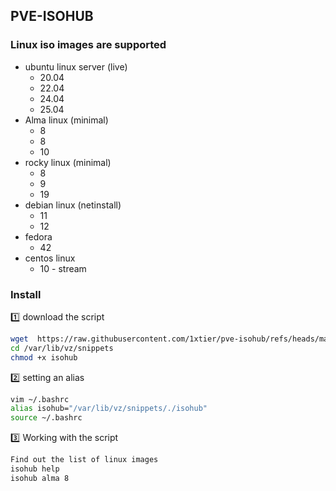 ## PVE-ISOHUB
### Linux iso images are supported
- ubuntu linux server (live)
    * 20.04
    * 22.04
    * 24.04
    * 25.04
- Alma linux (minimal)
    * 8
    * 8
    * 10
- rocky linux (minimal)
    * 8
    * 9
    * 19
- debian linux (netinstall)
    * 11
    * 12
- fedora
    * 42
- centos linux 
    * 10 - stream
### Install 
:one: download the script
```bash 
wget  https://raw.githubusercontent.com/1xtier/pve-isohub/refs/heads/main/isohub -P /var/lib/vz/snippets
cd /var/lib/vz/snippets
chmod +x isohub
```
:two: setting an alias
```bash
vim ~/.bashrc
alias isohub="/var/lib/vz/snippets/./isohub"
source ~/.bashrc
```
:three: Working with the script
```bash
Find out the list of linux images
isohub help
isohub alma 8
```
